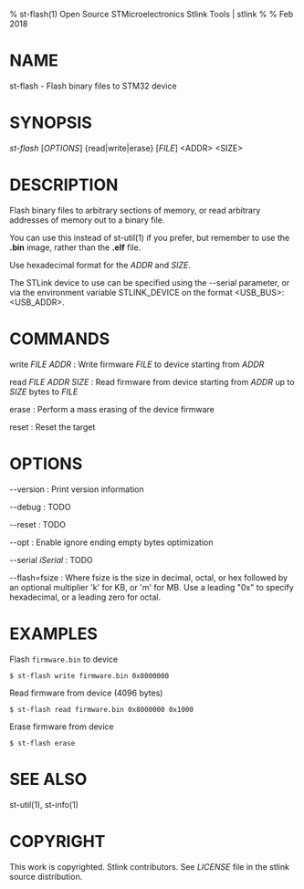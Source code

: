 % st-flash(1) Open Source STMicroelectronics Stlink Tools  | stlink
%
% Feb 2018

# NAME

st-flash - Flash binary files to STM32 device

# SYNOPSIS

*st-flash* \[*OPTIONS*\] \{read|write|erase\} \[*FILE*\] \<ADDR\> \<SIZE\>

# DESCRIPTION

Flash binary files to arbitrary sections of memory, or read arbitrary addresses
of memory out to a binary file.

You can use this instead of st-util(1) if you prefer, but remember to use the
**.bin** image, rather than the **.elf** file.

Use hexadecimal format for the *ADDR* and *SIZE*.

The STLink device to use can be specified using the --serial parameter, or via 
the environment variable STLINK_DEVICE on the format <USB_BUS>:<USB_ADDR>.

# COMMANDS

write *FILE* *ADDR*
:   Write firmware *FILE* to device starting from *ADDR*

read *FILE* *ADDR* *SIZE*
:   Read firmware from device starting from *ADDR* up to *SIZE* bytes to *FILE*

erase
:   Perform a mass erasing of the device firmware

reset
:   Reset the target

# OPTIONS

\--version
:   Print version information

\--debug
:   TODO

\--reset
:   TODO

\--opt
:   Enable ignore ending empty bytes optimization

\--serial *iSerial*
:   TODO

\--flash=fsize
:   Where fsize is the size in decimal, octal, or hex followed by an optional multiplier 
'k' for KB, or 'm' for MB.
Use a leading "0x" to specify hexadecimal, or a leading zero for octal.

# EXAMPLES

Flash `firmware.bin` to device

    $ st-flash write firmware.bin 0x8000000

Read firmware from device (4096 bytes)

    $ st-flash read firmware.bin 0x8000000 0x1000

Erase firmware from device

    $ st-flash erase

# SEE ALSO

st-util(1), st-info(1)

# COPYRIGHT

This work is copyrighted. Stlink contributors.
See *LICENSE* file in the stlink source distribution.
